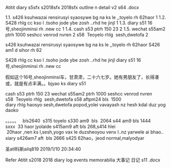 Atitit diary s5sfx s2018sfx 2018sfx outline n detail v2 s64 .docx


1.1. s426 ksuhwazai rensirusyi syaosywe bg na ks le  ,,toyelo rh  62haor	1
1.2. S428 rhlg cc  kso l .tsoho jode ybe zosh ..rhd he jinjl	1
1.3. diary s51  16号,sheojinminsi rh .new cc	1
1.4. cash	s53 ptrh 150     23	2
1.5. wechat	s55am2 ptrh 1000 seshcc venrod nvren	2
s58  Teoyelo    rhlg  sesh,dwetofa	2

 s426 ksuhwazai rensirusyi syaosywe bg na ks le  ,,toyelo rh  62haor
S426 am1 d sihor rh 62




S428 rhlg cc  kso l .tsoho jode ybe zosh ..rhd he jinjl 
diary s51  16号,sheojinminsi rh .new cc

假如这个16号,sheojinminsi车，甘肃肃，二十六七岁。她有男朋友了，长得凑或，就是有点丰满。。bjyao ks
diary s51

cash	s53	ptrh	150					23
wechat	s55am2	ptrh	1000	seshcc venrod nvren		
s58  Teoyelo    rhlg  sesh,dwetofa
s58 aftpm24 bls  1500
diary rhlg haosyo sesh,dwetofa popod,yolei vavayash nz hesh kdal duz yog daoko

。。。。。
  bls2640  s315
toyelo s330 am9  bls  2064
s44 am9 bls 1444
sxxx  33 haor jyolaide
s415am9 aft bls 268,s414 hlei
 20haor ,nen ks l,sesh,yogo vax le duzsheoyou venx l..nz yarwele ai bhao..
siary
s426am7 aft  bls 2666
s425 62hao，jeod normal,malyodyar

圣atl科斯ailq819 2019/1/10 20:34:40




Refer
Atitit s2018 2018 diary log  events memorabilia 大事记 日记  s11 .docx

